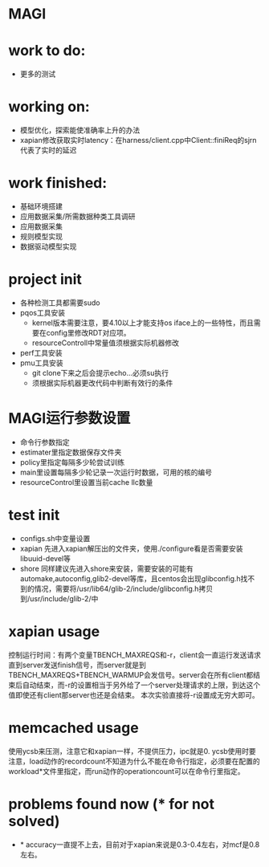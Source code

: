 # MAGI
# work to do:
  - 更多的测试
# working on:  
  - 模型优化，探索能使准确率上升的办法
  - xapian修改获取实时latency：在harness/client.cpp中Client::finiReq的sjrn代表了实时的延迟
# work finished:
  - 基础环境搭建
  - 应用数据采集/所需数据种类工具调研
  - 应用数据采集
  - 规则模型实现
  - 数据驱动模型实现
  
# project init
  - 各种检测工具都需要sudo
  - pqos工具安装
    - kernel版本需要注意，要4.10以上才能支持os iface上的一些特性，而且需要在config里修改RDT对应项。
    - resourceControll中常量值须根据实际机器修改
  - perf工具安装
  - pmu工具安装
    - git clone下来之后会提示echo...必须su执行
    - 须根据实际机器更改代码中判断有效行的条件

# MAGI运行参数设置
  - 命令行参数指定
  - estimater里指定数据保存文件夹
  - policy里指定每隔多少轮尝试训练
  - main里设置每隔多少轮记录一次运行时数据，可用的核的编号
  - resourceControl里设置当前cache llc数量
  
# test init
  - configs.sh中变量设置
  - xapian
    先进入xapian解压出的文件夹，使用./configure看是否需要安装libuuid-devel等
  - shore
    同样建议先进入shore来安装，需要安装的可能有automake,autoconfig,glib2-devel等库，且centos会出现glibconfig.h找不到的情况，需要将/usr/lib64/glib-2/include/glibconfig.h拷贝到/usr/include/glib-2/中

# xapian usage
控制运行时间：有两个变量TBENCH_MAXREQS和-r，client会一直运行发送请求直到server发送finish信号，而server就是到TBENCH_MAXREQS+TBENCH_WARMUP会发信号。server会在所有client都结束后自动结束，而-r的设置相当于另外给了一个server处理请求的上限，到达这个值即使还有client那server也还是会结束。
本次实验直接将-r设置成无穷大即可。

# memcached usage
使用ycsb来压测，注意它和xapian一样，不提供压力，ipc就是0.
ycsb使用时要注意，load动作的recordcount不知道为什么不能在命令行指定，必须要在配置的workload\*文件里指定，而run动作的operationcount可以在命令行里指定。

# problems found now (* for not solved)
  - \* accuracy一直提不上去，目前对于xapian来说是0.3-0.4左右，对mcf是0.8左右。
